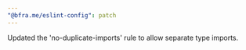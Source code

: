 ```yaml
---
"@bfra.me/eslint-config": patch
---
```


Updated the 'no-duplicate-imports' rule to allow separate type imports.
  